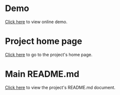 # Demo

[Click here](https://raw.githack.com/webextensions/console-panel/master/demo/demo.html) to view online demo.

# Project home page

[Click here](https://github.com/webextensions/console-panel) to go to the project's home page.

# Main README.md

[Click here](../README.md) to view the project's README.md document.
